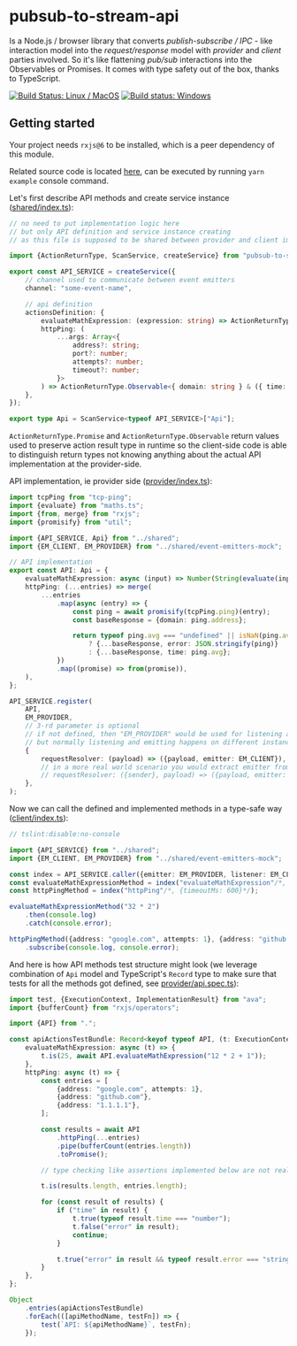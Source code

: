 # pubsub-to-stream-api

Is a Node.js / browser library that converts _publish-subscribe / IPC_ - like interaction model into the _request/response_ model with _provider_ and _client_ parties involved. So it's like flattening _pub/sub_ interactions into the Observables or Promises. It comes with type safety out of the box, thanks to TypeScript.

[![Build Status: Linux / MacOS](https://travis-ci.org/vladimiry/pubsub-to-stream-api.svg?branch=master)](https://travis-ci.org/vladimiry/pubsub-to-stream-api) [![Build status: Windows](https://ci.appveyor.com/api/projects/status/5tk7cwgldmsd5r8n?svg=true)](https://ci.appveyor.com/project/vladimiry/pubsub-to-stream-api)

## Getting started

Your project needs `rxjs@6` to be installed, which is a peer dependency of this module.

Related source code is located [here](src/example/readme), can be executed by running `yarn example` console command.

Let's first describe API methods and create service instance ([shared/index.ts](src/example/readme/shared/index.ts)):
```typescript
// no need to put implementation logic here
// but only API definition and service instance creating
// as this file is supposed to be shared between provider and client implementations

import {ActionReturnType, ScanService, createService} from "pubsub-to-stream-api";

export const API_SERVICE = createService({
    // channel used to communicate between event emitters
    channel: "some-event-name",

    // api definition
    actionsDefinition: {
        evaluateMathExpression: (expression: string) => ActionReturnType.Promise<number>(),
        httpPing: (
            ...args: Array<{
                address?: string;
                port?: number;
                attempts?: number;
                timeout?: number;
            }>
        ) => ActionReturnType.Observable<{ domain: string } & ({ time: number } | { error: string })>(),
    },
});

export type Api = ScanService<typeof API_SERVICE>["Api"];
```

`ActionReturnType.Promise` and `ActionReturnType.Observable` return values used to preserve action result type in runtime so the client-side code is able to distinguish return types not knowing anything about the actual API implementation at the provider-side.

API implementation, ie provider side ([provider/index.ts](src/example/readme/provider/index.ts)):
```typescript
import tcpPing from "tcp-ping";
import {evaluate} from "maths.ts";
import {from, merge} from "rxjs";
import {promisify} from "util";

import {API_SERVICE, Api} from "../shared";
import {EM_CLIENT, EM_PROVIDER} from "../shared/event-emitters-mock";

// API implementation
export const API: Api = {
    evaluateMathExpression: async (input) => Number(String(evaluate(input))),
    httpPing: (...entries) => merge(
        ...entries
            .map(async (entry) => {
                const ping = await promisify(tcpPing.ping)(entry);
                const baseResponse = {domain: ping.address};

                return typeof ping.avg === "undefined" || isNaN(ping.avg)
                    ? {...baseResponse, error: JSON.stringify(ping)}
                    : {...baseResponse, time: ping.avg};
            })
            .map((promise) => from(promise)),
    ),
};

API_SERVICE.register(
    API,
    EM_PROVIDER,
    // 3-rd parameter is optional
    // if not defined, then "EM_PROVIDER" would be used for listening and emitting
    // but normally listening and emitting happens on different instances, so specifying separate emitting instance as 3rd parameter
    {
        requestResolver: (payload) => ({payload, emitter: EM_CLIENT}),
        // in a more real world scenario you would extract emitter from the payload, see Electron.js example:
        // requestResolver: ({sender}, payload) => ({payload, emitter: {emit: sender.send.bind(sender)}}),
    },
);
```

Now we can call the defined and implemented methods in a type-safe way ([client/index.ts](src/example/readme/client/index.ts)):
```typescript
// tslint:disable:no-console

import {API_SERVICE} from "../shared";
import {EM_CLIENT, EM_PROVIDER} from "../shared/event-emitters-mock";

const index = API_SERVICE.caller({emitter: EM_PROVIDER, listener: EM_CLIENT});
const evaluateMathExpressionMethod = index("evaluateMathExpression"/*, {timeoutMs: 600}*/);
const httpPingMethod = index("httpPing"/*, {timeoutMs: 600}*/);

evaluateMathExpressionMethod("32 * 2")
    .then(console.log)
    .catch(console.error);

httpPingMethod({address: "google.com", attempts: 1}, {address: "github.com"}, {address: "1.1.1.1"})
    .subscribe(console.log, console.error);
```

And here is how API methods test structure might look (we leverage combination of `Api` model and TypeScript's `Record` type to make sure that tests for all the methods got defined, see [provider/api.spec.ts](src/example/readme/provider/api.spec.ts)):
```typescript
import test, {ExecutionContext, ImplementationResult} from "ava";
import {bufferCount} from "rxjs/operators";

import {API} from ".";

const apiActionsTestBundle: Record<keyof typeof API, (t: ExecutionContext) => ImplementationResult> = {
    evaluateMathExpression: async (t) => {
        t.is(25, await API.evaluateMathExpression("12 * 2 + 1"));
    },
    httpPing: async (t) => {
        const entries = [
            {address: "google.com", attempts: 1},
            {address: "github.com"},
            {address: "1.1.1.1"},
        ];

        const results = await API
            .httpPing(...entries)
            .pipe(bufferCount(entries.length))
            .toPromise();

        // type checking like assertions implemented below are not really needed since TypeScript handles the type checking

        t.is(results.length, entries.length);

        for (const result of results) {
            if ("time" in result) {
                t.true(typeof result.time === "number");
                t.false("error" in result);
                continue;
            }

            t.true("error" in result && typeof result.error === "string");
        }
    },
};

Object
    .entries(apiActionsTestBundle)
    .forEach(([apiMethodName, testFn]) => {
        test(`API: ${apiMethodName}`, testFn);
    });
```

